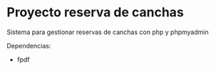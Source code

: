 # Proyecto reserva de canchas
Sistema para gestionar reservas de canchas con php y phpmyadmin

Dependencias: 
 - fpdf
